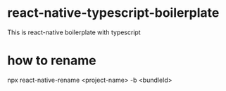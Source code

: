 # react-native-typescript-boilerplate
This is react-native boilerplate with typescript

# how to rename
npx react-native-rename \<project-name\> -b \<bundleId\>
